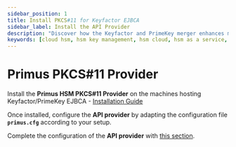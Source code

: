 ```yaml
---
sidebar_position: 1
title: Install PKCS#11 for Keyfactor EJBCA
sidebar_label: Install the API Provider
description: "Discover how the Keyfactor and PrimeKey merger enhances machine identity management with end-to-end PKI solutions. Integrating Keyfactor's automation with PrimeKey’s EJBCA software, this robust platform supports IoT, DevOps, and enterprise environments. Secure your PKI with Securosys HSMs for strong compliance and key protection."
keywords: [cloud hsm, hsm key management, hsm cloud, hsm as a service, cloud based hsm, hsm digital signature, hsm services, hsm service, what is cloud hsm, hsm signing, hsm pki, hsm encryption, code signing hsm, hsm key, code signing service, hsm code signing, cloud code signing, cloud encryption key management, cloud hardware security module, cloudhsm vs kms, code signing certificate, key management hsm, microsoft encryption key management, hsm aws, document signing services, code signing, hsm providers, code signing as a service, aws cloudhsm documentation, hsm pricing]
---
```


# Primus PKCS#11 Provider

Install the **Primus HSM PKCS#11 Provider** on the machines hosting Keyfactor/PrimeKey EJBCA - [Installation Guide](/pkcs/Installation/pkcs11_provider_installation) 

Once installed, configure the **API provider** by adapting the configuration file **`primus.cfg`** according to your setup.

Complete the configuration of the **API provider** with [this section](/pkcs/Installation/pkcs11_provider_configuration).